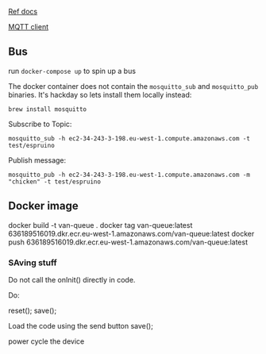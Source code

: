 [Ref docs](https://www.espruino.com/Reference#software)

[MQTT client](https://www.espruino.com/MQTT#line=35,39,52,53)


## Bus

run `docker-compose up` to spin up a bus

The docker container does not contain the `mosquitto_sub` and `mosquitto_pub` binaries.
It's hackday so lets install them locally instead:

```
brew install mosquitto
```

Subscribe to Topic:

```
mosquitto_sub -h ec2-34-243-3-198.eu-west-1.compute.amazonaws.com -t test/espruino
```

Publish message:

```
mosquitto_pub -h ec2-34-243-3-198.eu-west-1.compute.amazonaws.com -m "chicken" -t test/espruino
```


## Docker image

docker build -t van-queue .
docker tag van-queue:latest 636189516019.dkr.ecr.eu-west-1.amazonaws.com/van-queue:latest
docker push 636189516019.dkr.ecr.eu-west-1.amazonaws.com/van-queue:latest




### SAving stuff

Do not call the onInit() directly in code.

Do:

reset();
save();

Load the code using the send button
save();

power cycle the device


